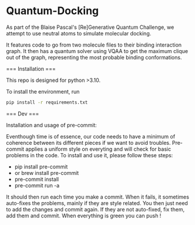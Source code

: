 # Quantum-Docking

As part of the Blaise Pascal's [Re]Generative Quantum Challenge, we attempt to use neutral atoms to simulate molecular docking.

It features code to go from two molecule files to their binding interaction graph. It then has a quantum solver using VQAA to get the maximum clique out of the graph, representing the most probable binding conformations.


=== 	   Installation	 ===

This repo is designed for python >3.10.

To install the environment, run

```bash
pip install -r requirements.txt
```





=== 	   Dev	 ===

Installation and usage of pre-commit:

Eventhough time is of essence, our code needs to have a minimum of coherence between its different pieces if we want to avoid troubles. Pre-commit applies a uniform style on everyting and will check for basic problems in the code. To install and use it, please follow these steps:

* pip install pre-commit
* or brew install pre-commit
* pre-commit install
* pre-commit run -a

It should then run each time you make a commit. When it fails, it sometimes auto-fixes the problems, mainly if they are style related. You then just need to add the changes and commit again. If they are not auto-fixed, fix them, add them and commit. When everything is green you can push !
